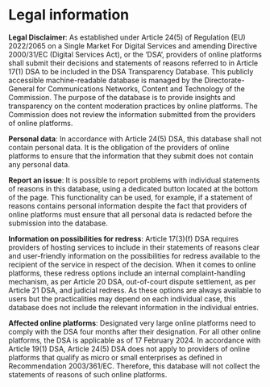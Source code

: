 # Legal information

**Legal Disclaimer**: As established under Article 24(5) of Regulation (EU) 2022/2065 on a Single
Market For Digital Services and amending Directive 2000/31/EC (Digital Services Act), or the ‘DSA’, providers
of online platforms shall submit their decisions and statements of reasons referred to in Article 17(1) DSA to
be included in the DSA Transparency Database. This publicly accessible machine-readable database is managed by
the Directorate-General for Communications Networks, Content and Technology of the Commission. The purpose of
the database is to provide insights and transparency on the content moderation practices by online platforms.
The Commission does not review the information submitted from the providers of online platforms.

**Personal data**: In accordance with Article 24(5) DSA, this database shall not contain personal
data. It is the obligation of the providers of online platforms to ensure that the information that they submit
does not contain any personal data.

**Report an issue**: It is possible to report problems with individual statements of reasons in
this database, using a dedicated button located at the bottom of the page. This functionality can be used, for
example, if a statement of reasons contains personal information despite the fact that providers of online platforms 
must ensure that all personal data is redacted before the submission into the database.

**Information on possibilities for redress**:  Article 17(3)(f) DSA requires providers of hosting
services to include in their statements of reasons clear and user-friendly information on the possibilities
for redress available to the recipient of the service in respect of the decision. When it comes to online
platforms, these redress options include an internal complaint-handling mechanism, as per Article 20 DSA,
out-of-court dispute settlement, as per Article 21 DSA, and judicial redress. As these options are always
available to users but the practicalities may depend on each individual case, this database does not include
the relevant information in the individual entries.

**Affected online platforms**: Designated very large online platforms need to comply with the DSA
four months after their designation. For all other online platforms, the DSA is applicable as of
17 February 2024. In accordance with Article 19(1) DSA, Article 24(5) DSA does not apply to providers of
online platforms that qualify as micro or small enterprises as defined in Recommendation 2003/361/EC.
Therefore, this database will not collect the statements of reasons of such online platforms.
